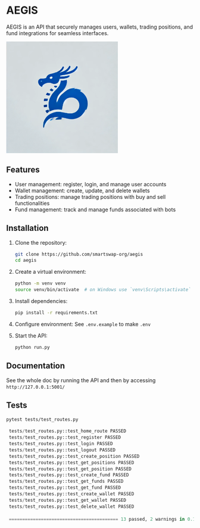 # AEGIS

AEGIS is an API that securely manages users, wallets, trading positions, and fund integrations for seamless interfaces.

<img src="assets/logo.png" alt="AEGIS Logo" style="width:300px">

## Features

- User management: register, login, and manage user accounts
- Wallet management: create, update, and delete wallets
- Trading positions: manage trading positions with buy and sell functionalities
- Fund management: track and manage funds associated with bots

## Installation

1. Clone the repository:
   ```bash
   git clone https://github.com/smartswap-org/aegis
   cd aegis
   ```

2. Create a virtual environment:
   ```bash
   python -m venv venv
   source venv/bin/activate  # on Windows use `venv\Scripts\activate`
   ```

3. Install dependencies:
   ```bash
   pip install -r requirements.txt
   ```

4. Configure environment:
   See ``.env.example`` to make ``.env``

5. Start the API:
   ```bash
   python run.py
   ```

## Documentation
  See the whole doc by running the API and then by accessing `http://127.0.0.1:5001/`

## Tests
  ```bash
  pytest tests/test_routes.py 
  ```

  ```Python
   tests/test_routes.py::test_home_route PASSED                                                                [  7%]
   tests/test_routes.py::test_register PASSED                                                                  [ 15%]
   tests/test_routes.py::test_login PASSED                                                                     [ 23%]
   tests/test_routes.py::test_logout PASSED                                                                    [ 30%]
   tests/test_routes.py::test_create_position PASSED                                                           [ 38%]
   tests/test_routes.py::test_get_positions PASSED                                                             [ 46%]
   tests/test_routes.py::test_get_position PASSED                                                              [ 53%]
   tests/test_routes.py::test_create_fund PASSED                                                               [ 61%]
   tests/test_routes.py::test_get_funds PASSED                                                                 [ 69%]
   tests/test_routes.py::test_get_fund PASSED                                                                  [ 76%]
   tests/test_routes.py::test_create_wallet PASSED                                                             [ 84%]
   tests/test_routes.py::test_get_wallet PASSED                                                                [ 92%]
   tests/test_routes.py::test_delete_wallet PASSED                                                             [100%]
   
   ========================================= 13 passed, 2 warnings in 0.14s ==========================================
   ```
